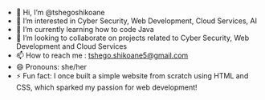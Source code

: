 - 👋 Hi, I’m @tshegoshikoane
- 👀 I’m interested in Cyber Security, Web Development, Cloud Services, AI
- 🌱 I’m currently learning how to code Java
- 💞️ I’m looking to collaborate on projects related to Cyber Security, Web Development and Cloud Services
- 📫 How to reach me : tshego.shikoane5@gmail.com
- 😄 Pronouns: she/her
- ⚡ Fun fact: I once built a simple website from scratch using HTML and CSS, which sparked my passion for web development!

<!---
tshegoshikoane/tshegoshikoane is a ✨ special ✨ repository because its `README.md` (this file) appears on your GitHub profile.
You can click the Preview link to take a look at your changes.
--->
